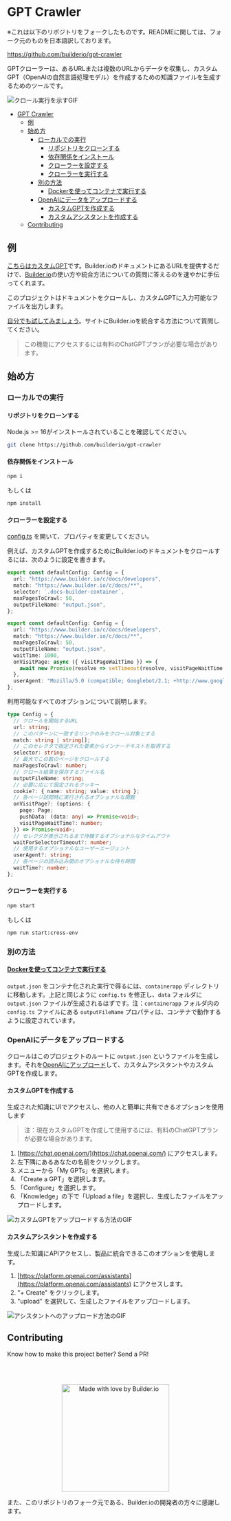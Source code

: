 # GPT Crawler

※これは以下のリポジトリをフォークしたものです。READMEに関しては、フォーク元のものを日本語訳しております。

https://github.com/builderio/gpt-crawler

GPTクローラーは、あるURLまたは複数のURLからデータを収集し、カスタムGPT（OpenAIの自然言語処理モデル）を作成するための知識ファイルを生成するためのツールです。

![クロール実行を示すGIF](https://github.com/BuilderIO/gpt-crawler/assets/844291/feb8763a-152b-4708-9c92-013b5c70d2f2)

- [GPT Crawler](#gpt-crawler)
  - [例](#例)
  - [始め方](#始め方)
    - [ローカルでの実行](#ローカルでの実行)
      - [リポジトリをクローンする](#リポジトリをクローンする)
      - [依存関係をインストール](#依存関係をインストール)
      - [クローラーを設定する](#クローラーを設定する)
      - [クローラーを実行する](#クローラーを実行する)
    - [別の方法](#別の方法)
      - [Dockerを使ってコンテナで実行する](#dockerを使ってコンテナで実行する)
    - [OpenAIにデータをアップロードする](#openaiにデータをアップロードする)
      - [カスタムGPTを作成する](#カスタムgptを作成する)
      - [カスタムアシスタントを作成する](#カスタムアシスタントを作成する)
  - [Contributing](#contributing)

## 例

[こちらはカスタムGPT](https://chat.openai.com/g/g-kywiqipmR-builder-io-assistant)です。Builder.ioのドキュメントにあるURLを提供するだけで、[Builder.io](https://www.builder.io)の使い方や統合方法についての質問に答えるのを速やかに手伝ってくれます。

このプロジェクトはドキュメントをクロールし、カスタムGPTに入力可能なファイルを出力します。

[自分でも試してみましょう](https://chat.openai.com/g/g-kywiqipmR-builder-io-assistant)。サイトにBuilder.ioを統合する方法について質問してください。

> この機能にアクセスするには有料のChatGPTプランが必要な場合があります。

## 始め方

### ローカルでの実行

#### リポジトリをクローンする

Node.js >= 16がインストールされていることを確認してください。

```sh
git clone https://github.com/builderio/gpt-crawler
```

#### 依存関係をインストール

```sh
npm i
```
もしくは
```sh
npm install
```

#### クローラーを設定する

[config.ts](config.ts) を開いて、プロパティを変更してください。

例えば、カスタムGPTを作成するためにBuilder.ioのドキュメントをクロールするには、次のように設定を書きます。

```ts
export const defaultConfig: Config = {
  url: "https://www.builder.io/c/docs/developers",
  match: "https://www.builder.io/c/docs/**",
  selector: `.docs-builder-container`,
  maxPagesToCrawl: 50,
  outputFileName: "output.json",
};
```

```ts
export const defaultConfig: Config = {
  url: "https://www.builder.io/c/docs/developers",
  match: "https://www.builder.io/c/docs/**",
  maxPagesToCrawl: 50,
  outputFileName: "output.json",
  waitTime: 1000,
  onVisitPage: async ({ visitPageWaitTime }) => {
    await new Promise(resolve => setTimeout(resolve, visitPageWaitTime ?? 1000));
  },
  userAgent: "Mozilla/5.0 (compatible; Googlebot/2.1; +http://www.google.com/bot.html)"
};
```

利用可能なすべてのオプションについて説明します。

```ts
type Config = {
  // クロールを開始するURL
  url: string;
  // このパターンに一致するリンクのみをクロール対象とする
  match: string | string[];
  // このセレクタで指定された要素からインナーテキストを取得する
  selector: string;
  // 最大でこの数のページをクロールする
  maxPagesToCrawl: number;
  // クロール結果を保存するファイル名
  outputFileName: string;
  // 必要に応じて設定されるクッキー
  cookie?: { name: string; value: string };
  // 各ページ訪問時に実行されるオプショナルな関数
  onVisitPage?: (options: {
    page: Page;
    pushData: (data: any) => Promise<void>;
    visitPageWaitTime?: number;
  }) => Promise<void>;
  // セレクタが表示されるまで待機するオプショナルなタイムアウト
  waitForSelectorTimeout?: number;
  // 使用するオプショナルなユーザーエージェント
  userAgent?: string;
  // 各ページの読み込み間のオプショナルな待ち時間
  waitTime?: number;
};
```

#### クローラーを実行する

```sh
npm start
```
もしくは
```sh
npm run start:cross-env
```

### 別の方法

#### [Dockerを使ってコンテナで実行する](./containerapp/README.md)

`output.json` をコンテナ化された実行で得るには、`containerapp` ディレクトリに移動します。上記と同じように `config.ts` を修正し、`data` フォルダに `output.json` ファイルが生成されるはずです。注：`containerapp` フォルダ内の `config.ts` ファイルにある `outputFileName` プロパティは、コンテナで動作するように設定されています。

### OpenAIにデータをアップロードする

クロールはこのプロジェクトのルートに `output.json` というファイルを生成します。それを[OpenAIにアップロード](https://platform.openai.com/docs/assistants/overview)して、カスタムアシスタントやカスタムGPTを作成します。

#### カスタムGPTを作成する

生成された知識にUIでアクセスし、他の人と簡単に共有できるオプションを使用します

> 注：現在カスタムGPTを作成して使用するには、有料のChatGPTプランが必要な場合があります。

1. [https://chat.openai.com/](https://chat.openai.com/) にアクセスします。
2. 左下隅にあるあなたの名前をクリックします。
3. メニューから「My GPTs」を選択します。
4. 「Create a GPT」を選択します。
5. 「Configure」を選択します。
6. 「Knowledge」の下で「Upload a file」を選択し、生成したファイルをアップロードします。

![カスタムGPTをアップロードする方法のGIF](https://github.com/BuilderIO/gpt-crawler/assets/844291/22f27fb5-6ca5-4748-9edd-6bcf00b408cf)

#### カスタムアシスタントを作成する

生成した知識にAPIアクセスし、製品に統合できるこのオプションを使用します。

1. [https://platform.openai.com/assistants](https://platform.openai.com/assistants) にアクセスします。
2. "+ Create" をクリックします。
3. "upload" を選択して、生成したファイルをアップロードします。

![アシスタントへのアップロード方法のGIF](https://github.com/BuilderIO/gpt-crawler/assets/844291/06e6ad36-e2ba-4c6e-8d5a-bf329140de49)

## Contributing

Know how to make this project better? Send a PR!

<br>
<br>

<p align="center">
   <a href="https://www.builder.io/m/developers">
      <picture>
         <source media="(prefers-color-scheme: dark)" srcset="https://user-images.githubusercontent.com/844291/230786554-eb225eeb-2f6b-4286-b8c2-535b1131744a.png">
         <img width="250" alt="Made with love by Builder.io" src="https://user-images.githubusercontent.com/844291/230786555-a58479e4-75f3-4222-a6eb-74c5af953eac.png">
       </picture>
   </a>
</p>

また、このリポジトリのフォーク元である、Builder.ioの開発者の方々に感謝します。